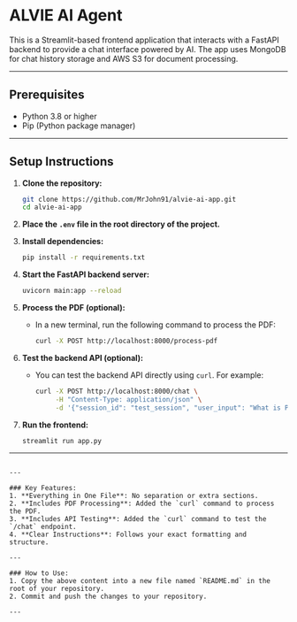 
# ALVIE AI Agent

This is a Streamlit-based frontend application that interacts with a FastAPI backend to provide a chat interface powered by AI. The app uses MongoDB for chat history storage and AWS S3 for document processing.

---

## Prerequisites

- Python 3.8 or higher
- Pip (Python package manager)

---

## Setup Instructions

1. **Clone the repository:**
   ```bash
   git clone https://github.com/MrJohn91/alvie-ai-app.git
   cd alvie-ai-app
   ```

2. **Place the `.env` file in the root directory of the project.**

3. **Install dependencies:**
   ```bash
   pip install -r requirements.txt
   ```

4. **Start the FastAPI backend server:**
   ```bash
   uvicorn main:app --reload
   ```

5. **Process the PDF (optional):**
   - In a new terminal, run the following command to process the PDF:
     ```bash
     curl -X POST http://localhost:8000/process-pdf
     ```

6. **Test the backend API (optional):**
   - You can test the backend API directly using `curl`. For example:
     ```bash
     curl -X POST http://localhost:8000/chat \
          -H "Content-Type: application/json" \
          -d '{"session_id": "test_session", "user_input": "What is Psymeon and its main product Alvie?", "data_source": "ai_document.pdf"}'
     ```

7. **Run the frontend:**
   ```bash
   streamlit run app.py
   ```

---

```

---

### Key Features:
1. **Everything in One File**: No separation or extra sections.
2. **Includes PDF Processing**: Added the `curl` command to process the PDF.
3. **Includes API Testing**: Added the `curl` command to test the `/chat` endpoint.
4. **Clear Instructions**: Follows your exact formatting and structure.

---

### How to Use:
1. Copy the above content into a new file named `README.md` in the root of your repository.
2. Commit and push the changes to your repository.

---
